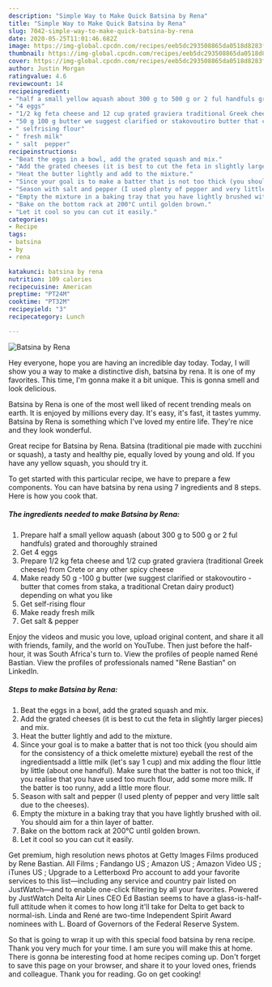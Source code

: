 ```yaml
---
description: "Simple Way to Make Quick Batsina by Rena"
title: "Simple Way to Make Quick Batsina by Rena"
slug: 7042-simple-way-to-make-quick-batsina-by-rena
date: 2020-05-25T11:01:46.682Z
image: https://img-global.cpcdn.com/recipes/eeb5dc293508865da0518d8283fc42de/751x532cq70/batsina-by-rena-recipe-main-photo.jpg
thumbnail: https://img-global.cpcdn.com/recipes/eeb5dc293508865da0518d8283fc42de/751x532cq70/batsina-by-rena-recipe-main-photo.jpg
cover: https://img-global.cpcdn.com/recipes/eeb5dc293508865da0518d8283fc42de/751x532cq70/batsina-by-rena-recipe-main-photo.jpg
author: Justin Morgan
ratingvalue: 4.6
reviewcount: 14
recipeingredient:
- "half a small yellow aquash about 300 g to 500 g or 2 ful handfuls grated and thoroughly strained"
- "4 eggs"
- "1/2 kg feta cheese and 12 cup grated graviera traditional Greek cheese from Crete or any other spicy cheese"
- "50 g 100 g butter we suggest clarified or stakovoutiro butter that comes from staka a traditional Cretan dairy product depending on what you like"
- " selfrising flour"
- " fresh milk"
- " salt  pepper"
recipeinstructions:
- "Beat the eggs in a bowl, add the grated squash and mix."
- "Add the grated cheeses (it is best to cut the feta in slightly larger pieces) and mix."
- "Heat the butter lightly and add to the mixture."
- "Since your goal is to make a batter that is not too thick (you should aim for the consistency of a thick omelette mixture) eyeball the rest of the ingredientsadd a little milk (let&#39;s say 1 cup) and mix adding the flour little by little (about one handful). Make sure that the batter is not too thick, if you realise that you have used too much flour, add some more milk. If the batter is too runny, add a little more flour."
- "Season with salt and pepper (I used plenty of pepper and very little salt due to the cheeses)."
- "Empty the mixture in a baking tray that you have lightly brushed with oil. You should aim for a thin layer of batter."
- "Bake on the bottom rack at 200°C until golden brown."
- "Let it cool so you can cut it easily."
categories:
- Recipe
tags:
- batsina
- by
- rena

katakunci: batsina by rena 
nutrition: 109 calories
recipecuisine: American
preptime: "PT24M"
cooktime: "PT32M"
recipeyield: "3"
recipecategory: Lunch

---
```



![Batsina by Rena](https://img-global.cpcdn.com/recipes/eeb5dc293508865da0518d8283fc42de/751x532cq70/batsina-by-rena-recipe-main-photo.jpg)

Hey everyone, hope you are having an incredible day today. Today, I will show you a way to make a distinctive dish, batsina by rena. It is one of my favorites. This time, I'm gonna make it a bit unique. This is gonna smell and look delicious.

Batsina by Rena is one of the most well liked of recent trending meals on earth. It is enjoyed by millions every day. It's easy, it's fast, it tastes yummy. Batsina by Rena is something which I've loved my entire life. They're nice and they look wonderful.

Great recipe for Batsina by Rena. Batsina (traditional pie made with zucchini or squash), a tasty and healthy pie, equally loved by young and old. If you have any yellow squash, you should try it.


To get started with this particular recipe, we have to prepare a few components. You can have batsina by rena using 7 ingredients and 8 steps. Here is how you cook that.

<!--inarticleads1-->

##### The ingredients needed to make Batsina by Rena:

1. Prepare half a small yellow aquash (about 300 g to 500 g or 2 ful handfuls) grated and thoroughly strained
1. Get 4 eggs
1. Prepare 1/2 kg feta cheese and 1/2 cup grated graviera (traditional Greek cheese) from Crete or any other spicy cheese
1. Make ready 50 g -100 g butter (we suggest clarified or stakovoutiro -butter that comes from staka, a traditional Cretan dairy product) depending on what you like
1. Get  self-rising flour
1. Make ready  fresh milk
1. Get  salt &amp; pepper


Enjoy the videos and music you love, upload original content, and share it all with friends, family, and the world on YouTube. Then just before the half-hour, it was South Africa&#39;s turn to. View the profiles of people named René Bastian. View the profiles of professionals named &#34;Rene Bastian&#34; on LinkedIn. 

<!--inarticleads2-->

##### Steps to make Batsina by Rena:

1. Beat the eggs in a bowl, add the grated squash and mix.
1. Add the grated cheeses (it is best to cut the feta in slightly larger pieces) and mix.
1. Heat the butter lightly and add to the mixture.
1. Since your goal is to make a batter that is not too thick (you should aim for the consistency of a thick omelette mixture) eyeball the rest of the ingredientsadd a little milk (let&#39;s say 1 cup) and mix adding the flour little by little (about one handful). Make sure that the batter is not too thick, if you realise that you have used too much flour, add some more milk. If the batter is too runny, add a little more flour.
1. Season with salt and pepper (I used plenty of pepper and very little salt due to the cheeses).
1. Empty the mixture in a baking tray that you have lightly brushed with oil. You should aim for a thin layer of batter.
1. Bake on the bottom rack at 200°C until golden brown.
1. Let it cool so you can cut it easily.


Get premium, high resolution news photos at Getty Images Films produced by Rene Bastian. All Films ; Fandango US ; Amazon US ; Amazon Video US ; iTunes US ; Upgrade to a Letterboxd Pro account to add your favorite services to this list—including any service and country pair listed on JustWatch—and to enable one-click filtering by all your favorites. Powered by JustWatch Delta Air Lines CEO Ed Bastian seems to have a glass-is-half-full attitude when it comes to how long it&#39;ll take for Delta to get back to normal-ish. Linda and René are two-time Independent Spirit Award nominees with L. Board of Governors of the Federal Reserve System. 

So that is going to wrap it up with this special food batsina by rena recipe. Thank you very much for your time. I am sure you will make this at home. There is gonna be interesting food at home recipes coming up. Don't forget to save this page on your browser, and share it to your loved ones, friends and colleague. Thank you for reading. Go on get cooking!
